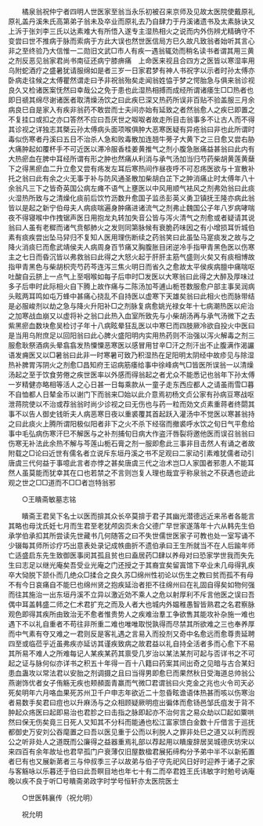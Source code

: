 <!-- { "loadSidebar": true } -->
　　橘泉翁祝仲宁者四明人世医家至翁当永乐初被召来京师及见故太医院使戴原礼原礼盖丹溪朱氏高第弟子翁未及卒业而原礼去乃自肆力于丹溪诸遗书及太素脉诀又上泝于张刘李三氏以达素难大有所悟入遂专主湿热相火之说而内外伤辨尤精确守不变尝曰世不推病于脉而索病于方此大误也然世医信局方巳久故凡致翁者始听其言心非之至终验乃大信惟一二勋旧文武□市人有疾一遇翁辄効而稍名读书者谓其用三黄之剂反恶见翁家君尚书南征还病宁膝痹痛　上命医来视且合四方之医皆以寒湿率用乌附蛇酒疗之盛暑犹请服绵如是者三岁一日家君梦有神人书祝字以示者时孙太傅亦卧病走往候之太傅瞿然谓走曰予非祝翁殆矣走闻翁姓恊于梦之愕胎急与俱来翁诊视良久又检诸医案怃然曰幸哉公之免于患也此湿热相搏而成经所谓诸痿生□□热者也即日禠其绵尽谢诸医者取清燥汤饮之曰此疾巳深又热药所误非百贴不验盖服三月余病良巳自是家入有疾非翁药不敢尝而士夫间亦始有延致之者然翁愈人之疾巳即置之不复挂口或扣之亦口答然不应曰吾厌世之呶呶者故走所目击翁事多不让古人而不得其诊视之详独志其槩云孙太傅病头面项喉俱肿大恶寒医疑有异疮翁曰非也此所谓时毒似伤寒者丹溪曰五日不治杀人急和败毒散加连翘牛蒡子大黄下之三日愈又尝右胁大痛肿起如覆杯手不可近医以滞冷服香桂姜黄推气之剂小腹急胀痛益甚翁曰此内有大热瘀血在脾中耳经所谓有形之肿也然痛从利消与承气汤加当归芍药柴胡黄莲黄蘖下之得黑瘀血二升立愈又尝有疡发左耳后寒热间作昼夜呼不可忍疡医欲与十宣散补托之翁曰此有余之火无事于补与防风通圣散加柴胡白芷下之肿消痛止时太傅年八十余翁凡三下之皆奇英国公病左瘫不语气上壅医以中风用顺气袪风之剂弗効翁曰此痰火湿热所致与之清燥化痰前后饮竹沥数升愈国子监丞彭英义勇卫镇抚王隆亦病此翁皆以是起之新宁伯母夫人病痰喘遍身肿痛进诸流气之剂弗止魏国公子年八岁病哮喘夜不得寝喉中作拽锯声医日用抱龙丸转加失音公皆与泻火清气之剂愈或者疑请其说翁曰人虽有老穉而诸气贲郁肺火之发则同第脉候有衰脆药味因之有小增损耳忻城伯素有痰疾尝出坠马舁归不复知人医用理伤断续之药翁笑曰此虽坠马寔痰发之故与之降火消痰巳而愈武靖侯夫人病周身百节痛又胸腹胀目闭逆冷手指甲青黑色医以伤寒主之七日而昏沉皆以弗救翁曰此得之大怒火起于肝肝主筋气盛则火矣又有痰相博故指甲青黑色与柴胡枳壳芍药芩连泻三焦火明日而省久之愈故太平侯疾病膻中痛喘呕吐酸自云脐上一点气上至咽喉如每子后申时□发医以大寒翁曰此得之大醉及厚味过多子后申时此际相火自下腾上故作痛与二陈汤加芩逋山栀苍数服愈户部主事吴润病头眩两耳鸣如屯万蜂中甚痛心挠乱不自持医以虚寒下天雄矣翁曰此相火也而脉带结是必服峻剂以劫之急与降火升阳补□之剂脉复病愈姚光禄女年十七病潮热医以疟治之加寒战血崩又以虚将补之翁口此热入血室所致先与小柴胡汤再与承气汤微下之去紫黑瘀血数块愈吴检讨子年十八病眩晕狂乱医以中寒巳而四肢厥冷欲自投火中医曰是当用乌附庶足以回阳翁曰此心脾火盛阳明内实用热药则不治强以泻火解毒之剂三服愈耿祭酒病头晕翕翕发热憟憟恶寒医以感冒用甘辛□汗之剂汗出不止腹满作渴讝语发痈医又以□暑翁曰此非一时寒暑可致乃积湿热在足阳明太阴经中故疹见与除湿热补脾胃泻阴火之剂愈□昌知府王诏病筋痿给事中徐峰病气□皆医所误翁一以清燥汤起之至于饮食劳倦之疾世医率以外感而得翁起之者尤众不能悉记也翁年下孙太傅一岁精健亦略相等活人之心日甚一日每乘款从一童子走东西应都人之请虽雨雪□暮不自恤都人日辇金币以谢门下而翁来□始以此介意焉初杨文贞公家有孙病豆寒战呕泄蒋院使以不治或荐翁翁时尚少诊视之曰无伤也与药一粒而効文贞素重蒋者终閟其事不以告人御史钱昕夫人病恶寒日夜以重裘覆其首起跃入灌汤中不觉医以寒甚翁持之曰此痰火上腾所谓阳极似阳者非下之火不杀下经宿而撤裘呼水饮之旬日气平愈给事中毛弘病伤寒汗巳不解医与之补剂捕旬日病大作盗汗唇裂将邀他医而误召翁翁曰伤寒无补法此余热不解与芩莲山栀石膏之剂一服即愈此三事非目击然人有诵之者故附载之□论曰近世有儒名者立说斥东垣丹溪之书不足观曰二家动引素难犹儒者动引唐虞三代何益于事噫此言者亦悖之甚矣唐虞三代之治术岂□人家国者邪患人不能耳然人虽莫能而犹幸其在口也若禁之不言则岂复人理也哉宜乎称泉翁之不获遇也迹此观之世之□□道而不□□者岂特翁邪 

　　○王瞶斋敏墓志铭 

　　瞶斋王君吴下名士以医而揜其众长卒莫揜于君子其幽光潜德远近来吊者各能言其略也母沈氏妊七月而生君至老犹颅囟页未合父德广早世家遂落年十六从韩先生伯承学伯承扣其所尝读先世藏书几何随答之曰不失世儒世医家子可教也处一室写诵不少辍每其师所诊疗巧出意表处录记成帙曲折不遗伯承曰王生所就当不在人后踰年师亡适盛启东先生致御医事闵其孤且贫也曰盍居药□肆以养母对曰恐家学世我而失先生曰志足以继光庵矣吾受业光庵之门还授之于其裔宜矣留寘馆下卒业未几母得乳疾卒大恸脱下颔仆而几绝众□揉合之良久苏□绵州性初论以伤生之教曰贫而孤不有母不有今日哀痛自不能巳也绵州贤之抱疾延治者拒不往绵州曰在礼固自得矣如物何强而往其施治一出东垣丹溪不立异以激近効不乘人之危以射厚利不斥言他医之误曰吾偶中耳盖韩盛二师之仁术君扩充之而及人者大也城内外媪稚愚智皆熟君之名君察脉观色即得其疾所由致治无不愈者惟贵势人之疾难治羣工争欲售其能攻补杂施一难也遇下不以礼自重者不苟往非所重二难也唯唯取悦孰得而尽禁其所欲难之三也奉养厚而中气素有夺又难之一君则反是客礼遇之言易入而投剂又奇中名愈远而愈尊贵延聘四至或临莅乎近虽弗疾亦延访其谨疾致病之故君益以礼自持全活者多而心愈下不易其所易不难人之所难每记人某疾某药其禀受几岁治以某法某剂可起与否详书之不可起之证与脉何似亦详书之积五十年得一百十八籍曰药案其间出奇之见暗与古合某妇患血蛊攻以常法君以安胎之剂调摄之且曰当得男即愈巳而果然秋日受海道总帅翁公燕谢饰优者女子侑觞无疾也颊頳面青羸而气微□君谓翁曰火克金之兆也火令司天必死矣明年六月咯血果死苏州卫千户申志年欲近二十忽昏眩谵语体热甚而咳以伤寒治者易数手矣君曰痘也以升麻汤与之众相顾疑厥明痘出徧体而愈钖邑邹氏疽发于背不肿起众疡医曰起即易治也君胗之曰击指之脉即起亦不治何言之易众劫以□起如粟哄然曰保无伤矣竟三日死人又知其不分科而能通也松江富家馈白金数十斤借言于巡抚都御史万安刘公吞麾置之曰吾以医见重于公而以利脱人之罪非处巳之道又以利而觊公之听非处人之道既而公廉得之益器重焉礼部以荐起用以瞶废辞居吴城德庆坊宋以来四百有余年故址也君早孤门户衰薄仅旧屋数楹君展拓缔构分予弟中半不以新拓置者巳有也又展新苐者三与仲叔季三子以故弟与伯子守先祀风日好时迎养于诸子之家与客觞咏以乐暮还于伯曰此吾瞑目地也年七十有二而卒君姓王氏讳敏字时勉号讷庵晚以疾不良于听□号瞶斋弟政字时学号恒轩亦太医院医士 

　　○世医韩襄传（祝允明） 

　　祝允明 

